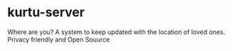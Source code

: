 # kurtu-server
Where are you? A system to keep updated with the location of loved ones. Privacy friendly and Open Souurce
